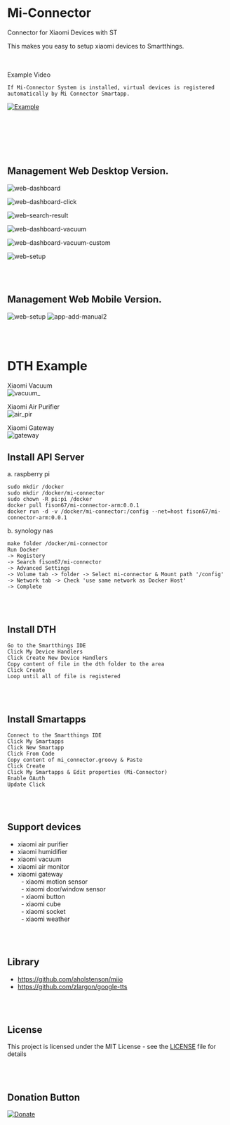 # Mi-Connector
Connector for Xiaomi Devices with ST

This makes you easy to setup xiaomi devices to Smartthings.

<br/><br/>
Example Video<br/>
```
If Mi-Connector System is installed, virtual devices is registered automatically by Mi Connector Smartapp.
```
[![Example](https://img.youtube.com/vi/CtPce-KBVcY/0.jpg)](https://www.youtube.com/watch?v=CtPce-KBVcY)

<br/><br/>



<br/><br/>
## Management Web Desktop Version.<br/>
![web-dashboard](./imgs/web-dashboard.png) 

![web-dashboard-click](./imgs/web-dashboard-click.png) 

![web-search-result](./imgs/web-search-result.png) 

![web-dashboard-vacuum](./imgs/web-dashboard-vacuum.png) 

![web-dashboard-vacuum-custom](./imgs/web-dashboard-vacuum-custom.png) 

![web-setup](./imgs/web-setup.png) 

<br/><br/>

## Management Web Mobile Version.<br/>
![web-setup](./imgs/main.jpg) 
![app-add-manual2](./imgs/app-add-manual2.jpg) 


<br/><br/>
# DTH Example<br/>
Xiaomi Vacuum<br/>
![vacuum_](./imgs/vacuum_.png) 

Xiaomi Air Purifier<br/>
![air_pir](./imgs/air_pir.png) 

Xiaomi Gateway<br/>
![gateway](./imgs/gateway.jpg) 



## Install API Server<br/>
a. raspberry pi<br/>
```
sudo mkdir /docker
sudo mkdir /docker/mi-connector
sudo chown -R pi:pi /docker
docker pull fison67/mi-connector-arm:0.0.1
docker run -d -v /docker/mi-connector:/config --net=host fison67/mi-connector-arm:0.0.1
```

b. synology nas<br/>
```
make folder /docker/mi-connector
Run Docker
-> Registery 
-> Search fison67/mi-connector
-> Advanced Settings
-> Volume tab -> folder -> Select mi-connector & Mount path '/config'
-> Network tab -> Check 'use same network as Docker Host'
-> Complete
```
<br/><br/>
 
## Install DTH<br/>
```
Go to the Smartthings IDE
Click My Device Handlers
Click Create New Device Handlers
Copy content of file in the dth folder to the area
Click Create
Loop until all of file is registered
```
<br/><br/>

## Install Smartapps<br/>
```
Connect to the Smartthings IDE
Click My Smartapps
Click New Smartapp
Click From Code 
Copy content of mi_connector.groovy & Paste
Click Create
Click My Smartapps & Edit properties (Mi-Connector)
Enable OAuth
Update Click
```

<br/><br/>

## Support devices<br/>
- xiaomi air purifier<br/>
- xiaomi humidifier<br/>
- xiaomi vacuum<br/>
- xiaomi air monitor<br/>
- xiaomi gateway<br/>
&nbsp;&nbsp;- xiaomi motion sensor<br/>
&nbsp;&nbsp;- xiaomi door/window sensor<br/>
&nbsp;&nbsp;- xiaomi button<br/>
&nbsp;&nbsp;- xiaomi cube<br/>
&nbsp;&nbsp;- xiaomi socket<br/>
&nbsp;&nbsp;- xiaomi weather<br/>

<br/><br/>
## Library
- https://github.com/aholstenson/miio
- https://github.com/zlargon/google-tts

<br/><br/>
## License

This project is licensed under the MIT License - see the [LICENSE](LICENSE) file for details

<br/><br/>
## Donation Button

[![Donate](https://img.shields.io/badge/Donate-PayPal-green.svg)](https://paypal.me/fison67)



